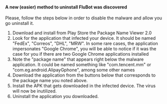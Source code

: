 #### A new (easier) method to uninstall FluBot was discovered

Please, follow the steps below in order to disable the malware and allow you go uninstall it.

1. Download and install from Play Store the Package Name Viewer 2.0
2. Look for the application that infected your device. 
   It should be named "FedEx", "Correos", "DHL", "MRW".
   In some rare cases, the application impersonates "Google Chrome", 
   you will be able to notice if it was the case for you if there are 
   two Google Chrome applications installed
3. Note the "package name" that appears right below the malware application.
   It could be named something like "com.tencent.mm" or "com.eg.android.AlipayGphone", among some other names
4. Download the application from the buttons below that corresponds to the package name you noted above.
5. Install the APK that gets downloaded in the infected device. The virus will now be inutilized.
6. Uninstall the application you downloaded.
